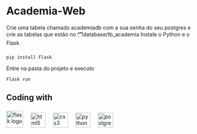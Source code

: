 # Academia-Web

<p align="left">Crie uma tabela chamado academiadb com a sua senha do seu postgres e crie as tabelas que estão no 🗂database/tb_academia Instale o Python e o Flask</p>

###
```
pip install Flask
```
<p align="left">Entre na pasta do projeto e executo</p>

```
Flask run
```

###

<h2 align="left">Coding with</h2>

###

<div align="left">
  
  <img src="https://devicons.railway.app/i/flask-light.svg" height="45" alt="flask logo"  />
  <img width="12" />
  <img src="https://cdn.jsdelivr.net/gh/devicons/devicon/icons/html5/html5-original.svg" height="40" alt="html5 logo"  />
  <img width="12" />
  <img src="https://cdn.jsdelivr.net/gh/devicons/devicon/icons/css3/css3-original.svg" height="40" alt="css3 logo"  />
  <img width="12" />
  <img src="https://cdn.jsdelivr.net/gh/devicons/devicon/icons/python/python-original.svg" height="40" alt="python logo"  />
  <img width="12" />
  <img src="https://cdn.jsdelivr.net/gh/devicons/devicon/icons/postgresql/postgresql-original.svg" height="40" alt="postgresql logo"  />
</div>

###
